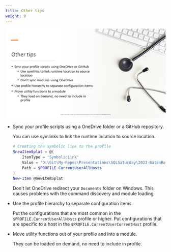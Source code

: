 ```yaml
---
title: Other tips
weight: 9
---
```

<!-- markdownlint-disable MD041 -->
![Other tips](./Slide09.png)

- Sync your profile scripts using a OneDrive folder or a GitHub repository.

  You can use symlinks to link the runtime location to source location.

  ```powershell
  # Creating the symbolic link to the profile
  $newItemSplat = @{
      ItemType = 'SymbolicLink'
      Value = 'D:\Git\My-Repos\Presentations\SQLSaturday\2023-BatonRouge\profile.ps1'
      Path = $PROFILE.CurrentUserAllHosts
  }
  New-Item @newItemSplat
  ```

  Don't let OneDrive redirect your `Documents` folder on Windows. This causes problems with the
  command discovery and module loading.

- Use the profile hierarchy to separate configuration items.

  Put the configurations that are most common in the `$PROFILE.CurrentUserAllHosts` profile or
  higher. Put configurations that are specific to a host in the `$PROFILE.CurrentUserCurrentHost`
  profile.

- Move utility functions out of your profile and into a module.

  They can be loaded on demand, no need to include in profile.
